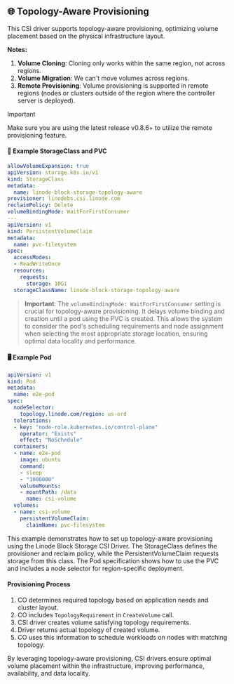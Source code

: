 ## 🌐 Topology-Aware Provisioning

This CSI driver supports topology-aware provisioning, optimizing volume placement based on the physical infrastructure layout.

**Notes:**

1. **Volume Cloning**: Cloning only works within the same region, not across regions.
2. **Volume Migration**: We can't move volumes across regions.
3. **Remote Provisioning**: Volume provisioning is supported in remote regions (nodes or clusters outside of the region where the controller server is deployed).

> [!IMPORTANT]
> Make sure you are using the latest release v0.8.6+ to utilize the remote provisioning feature.

#### 📝 Example StorageClass and PVC

```yaml
allowVolumeExpansion: true
apiVersion: storage.k8s.io/v1
kind: StorageClass
metadata:
  name: linode-block-storage-topology-aware
provisioner: linodebs.csi.linode.com
reclaimPolicy: Delete
volumeBindingMode: WaitForFirstConsumer
---
apiVersion: v1
kind: PersistentVolumeClaim
metadata:
  name: pvc-filesystem
spec:
  accessModes:
  - ReadWriteOnce
  resources:
    requests:
      storage: 10Gi
  storageClassName: linode-block-storage-topology-aware
```

> **Important**: The `volumeBindingMode: WaitForFirstConsumer` setting is crucial for topology-aware provisioning. It delays volume binding and creation until a pod using the PVC is created. This allows the system to consider the pod's scheduling requirements and node assignment when selecting the most appropriate storage location, ensuring optimal data locality and performance.

#### 🖥️ Example Pod

```yaml
apiVersion: v1
kind: Pod
metadata:
  name: e2e-pod
spec:
  nodeSelector:
    topology.linode.com/region: us-ord
  tolerations:
  - key: "node-role.kubernetes.io/control-plane"
    operator: "Exists"
    effect: "NoSchedule"
  containers:
  - name: e2e-pod
    image: ubuntu
    command:
    - sleep
    - "1000000"
    volumeMounts:
    - mountPath: /data
      name: csi-volume
  volumes:
  - name: csi-volume
    persistentVolumeClaim:
      claimName: pvc-filesystem
```

This example demonstrates how to set up topology-aware provisioning using the Linode Block Storage CSI Driver. The StorageClass defines the provisioner and reclaim policy, while the PersistentVolumeClaim requests storage from this class. The Pod specification shows how to use the PVC and includes a node selector for region-specific deployment.

#### Provisioning Process

1. CO determines required topology based on application needs and cluster layout.
2. CO includes `TopologyRequirement` in `CreateVolume` call.
3. CSI driver creates volume satisfying topology requirements.
4. Driver returns actual topology of created volume.
5. CO uses this information to schedule workloads on nodes with matching topology.

By leveraging topology-aware provisioning, CSI drivers ensure optimal volume placement within the infrastructure, improving performance, availability, and data locality.
